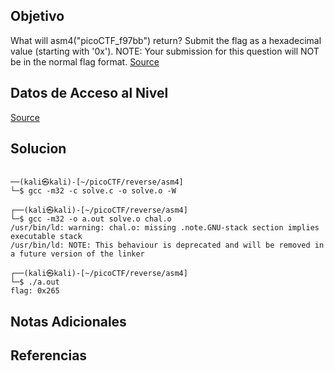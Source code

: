 
## Objetivo

What will asm4("picoCTF_f97bb") return? Submit the flag as a hexadecimal value (starting with '0x'). NOTE: Your submission for this question will NOT be in the normal flag format. [Source](https://jupiter.challenges.picoctf.org/static/76ef117df9226a8a9306a8865b14068e/test.S)

## Datos de Acceso al Nivel

[Source](https://jupiter.challenges.picoctf.org/static/76ef117df9226a8a9306a8865b14068e/test.S)
## Solucion

```

──(kali㉿kali)-[~/picoCTF/reverse/asm4]
└─$ gcc -m32 -c solve.c -o solve.o -W
                                                                                                                
┌──(kali㉿kali)-[~/picoCTF/reverse/asm4]
└─$ gcc -m32 -o a.out solve.o chal.o 
/usr/bin/ld: warning: chal.o: missing .note.GNU-stack section implies executable stack
/usr/bin/ld: NOTE: This behaviour is deprecated and will be removed in a future version of the linker
                                                                                                                
┌──(kali㉿kali)-[~/picoCTF/reverse/asm4]
└─$ ./a.out  
flag: 0x265

```

## Notas Adicionales



## Referencias

